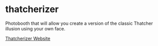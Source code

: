 # thatcherizer
Photobooth that will allow you create a version of the classic Thatcher illusion using your own face. 


[Thatcherizer Website](http://jeffmacinnes.com/visualization/BAW/thatcherizer/thatcherizer.php)



